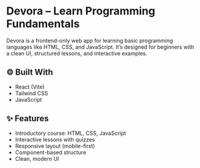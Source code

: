 # Devora – Learn Programming Fundamentals

Devora is a frontend-only web app for learning basic programming languages like HTML, CSS, and JavaScript. It’s designed for beginners with a clean UI, structured lessons, and interactive examples.

## ⚙️ Built With

- React (Vite)
- Tailwind CSS
- JavaScript

## ✨ Features

- Introductory course: HTML, CSS, JavaScript
- Interactive lessons with quizzes
- Responsive layout (mobile-first)
- Component-based structure
- Clean, modern UI
